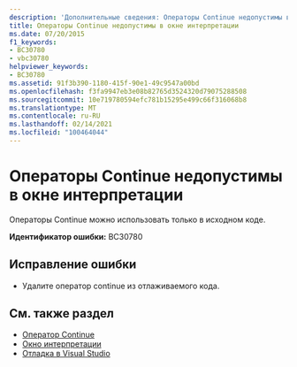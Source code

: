 ```yaml
---
description: 'Дополнительные сведения: Операторы Continue недопустимы в окне интерпретации'
title: Операторы Continue недопустимы в окне интерпретации
ms.date: 07/20/2015
f1_keywords:
- BC30780
- vbc30780
helpviewer_keywords:
- BC30780
ms.assetid: 91f3b390-1180-415f-90e1-49c9547a00bd
ms.openlocfilehash: f3fa9947eb3e08b82765d3524320d79075288508
ms.sourcegitcommit: 10e719780594efc781b15295e499c66f316068b8
ms.translationtype: MT
ms.contentlocale: ru-RU
ms.lasthandoff: 02/14/2021
ms.locfileid: "100464044"
---
```

# <a name="continue-statements-are-not-valid-in-the-immediate-window"></a>Операторы Continue недопустимы в окне интерпретации

Операторы Continue можно использовать только в исходном коде.  
  
 **Идентификатор ошибки:** BC30780  
  
## <a name="to-correct-this-error"></a>Исправление ошибки  
  
- Удалите оператор continue из отлаживаемого кода.  
  
## <a name="see-also"></a>См. также раздел

- [Оператор Continue](../language-reference/statements/continue-statement.md)
- [Окно интерпретации](/visualstudio/ide/reference/immediate-window)
- [Отладка в Visual Studio](/visualstudio/debugger/debugger-feature-tour)
